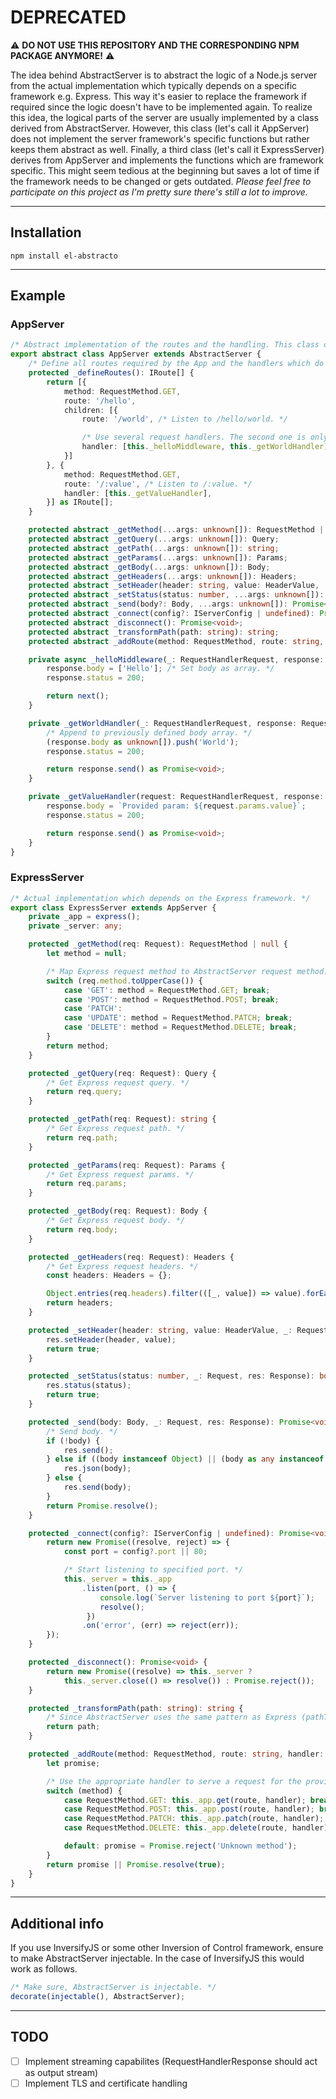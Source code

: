 # DEPRECATED
⚠️ **DO NOT USE THIS REPOSITORY AND THE CORRESPONDING NPM PACKAGE ANYMORE!** ⚠️

The idea behind AbstractServer is to abstract the logic of a Node.js server from the actual implementation which typically depends on a specific framework e.g. Express. This way it's easier to replace the framework if required since the logic doesn't have to be implemented again. To realize this idea, the logical parts of the server are usually implemented by a class derived from AbstractServer. However, this class (let's call it AppServer) does not implement the server framework's specific functions but rather keeps them abstract as well. Finally, a third class (let's call it ExpressServer) derives from AppServer and implements the functions which are framework specific. This might seem tedious at the beginning but saves a lot of time if the framework needs to be changed or gets outdated. *Please feel free to participate on this project as I'm pretty sure there's still a lot to improve.*

---

## Installation
```
npm install el-abstracto
```
---

## Example
### AppServer
```typescript
/* Abstract implementation of the routes and the handling. This class does not depend on a specific framework. */
export abstract class AppServer extends AbstractServer {
    /* Define all routes required by the App and the handlers which do the logical processing. */
    protected _defineRoutes(): IRoute[] {
        return [{
            method: RequestMethod.GET,
            route: '/hello',
            children: [{
                route: '/world', /* Listen to /hello/world. */

                /* Use several request handlers. The second one is only executed if the first one succeeds. */
                handler: [this._helloMiddleware, this._getWorldHandler],
            }]
        }, {
            method: RequestMethod.GET,
            route: '/:value', /* Listen to /:value. */
            handler: [this._getValueHandler],
        }] as IRoute[];
    }

    protected abstract _getMethod(...args: unknown[]): RequestMethod | null;
    protected abstract _getQuery(...args: unknown[]): Query;
    protected abstract _getPath(...args: unknown[]): string;
    protected abstract _getParams(...args: unknown[]): Params;
    protected abstract _getBody(...args: unknown[]): Body;
    protected abstract _getHeaders(...args: unknown[]): Headers;
    protected abstract _setHeader(header: string, value: HeaderValue, ...args: unknown[]): boolean;
    protected abstract _setStatus(status: number, ...args: unknown[]): boolean;
    protected abstract _send(body?: Body, ...args: unknown[]): Promise<void>;
    protected abstract _connect(config?: IServerConfig | undefined): Promise<void>;
    protected abstract _disconnect(): Promise<void>;
    protected abstract _transformPath(path: string): string;
    protected abstract _addRoute(method: RequestMethod, route: string, handler: RequestHandlerInternal): Promise<boolean>;

    private async _helloMiddleware(_: RequestHandlerRequest, response: RequestHandlerResponse, next: RequestNextHandler): Promise<void> {
        response.body = ['Hello']; /* Set body as array. */
        response.status = 200;

        return next();
    }

    private _getWorldHandler(_: RequestHandlerRequest, response: RequestHandlerResponse): Promise<void> {
        /* Append to previously defined body array. */
        (response.body as unknown[]).push('World');
        response.status = 200;

        return response.send() as Promise<void>;
    }

    private _getValueHandler(request: RequestHandlerRequest, response: RequestHandlerResponse): Promise<void> {
        response.body = `Provided param: ${request.params.value}`;
        response.status = 200;

        return response.send() as Promise<void>;
    }
}
```

### ExpressServer
```typescript
/* Actual implementation which depends on the Express framework. */
export class ExpressServer extends AppServer {
    private _app = express();
    private _server: any;

    protected _getMethod(req: Request): RequestMethod | null {
        let method = null;

        /* Map Express request method to AbstractServer request method. */
        switch (req.method.toUpperCase()) {
            case 'GET': method = RequestMethod.GET; break;
            case 'POST': method = RequestMethod.POST; break;
            case 'PATCH':
            case 'UPDATE': method = RequestMethod.PATCH; break;
            case 'DELETE': method = RequestMethod.DELETE; break;
        }
        return method;
    }

    protected _getQuery(req: Request): Query {
        /* Get Express request query. */
        return req.query;
    }

    protected _getPath(req: Request): string {
        /* Get Express request path. */
        return req.path;
    }

    protected _getParams(req: Request): Params {
        /* Get Express request params. */
        return req.params;
    }

    protected _getBody(req: Request): Body {
        /* Get Express request body. */
        return req.body;
    }

    protected _getHeaders(req: Request): Headers {
        /* Get Express request headers. */
        const headers: Headers = {};

        Object.entries(req.headers).filter(([_, value]) => value).forEach(([key, value]) => headers[key] = value || '');
        return headers;
    }

    protected _setHeader(header: string, value: HeaderValue, _: Request, res: Response): boolean {
        res.setHeader(header, value);
        return true;
    }

    protected _setStatus(status: number, _: Request, res: Response): boolean {
        res.status(status);
        return true;
    }

    protected _send(body: Body, _: Request, res: Response): Promise<void> {
        /* Send body. */
        if (!body) {
            res.send();
        } else if ((body instanceof Object) || (body as any instanceof Array)) {
            res.json(body);
        } else {
            res.send(body);
        }
        return Promise.resolve();
    }

    protected _connect(config?: IServerConfig | undefined): Promise<void> {
        return new Promise((resolve, reject) => {
            const port = config?.port || 80;

            /* Start listening to specified port. */
            this._server = this._app
                .listen(port, () => {
                    console.log(`Server listening to port ${port}`);
                    resolve();
                 })
                .on('error', (err) => reject(err));
        });
    }

    protected _disconnect(): Promise<void> {
        return new Promise((resolve) => this._server ?
            this._server.close(() => resolve()) : Promise.reject());
    }

    protected _transformPath(path: string): string {
        /* Since AbstractServer uses the same pattern as Express (pathToRegExp), no transformation is necessary. */
        return path;
    }

    protected _addRoute(method: RequestMethod, route: string, handler: RequestHandlerInternal): Promise<boolean> {
        let promise;

        /* Use the appropriate handler to serve a request for the provided route. */
        switch (method) {
            case RequestMethod.GET: this._app.get(route, handler); break;
            case RequestMethod.POST: this._app.post(route, handler); break;
            case RequestMethod.PATCH: this._app.patch(route, handler); break;
            case RequestMethod.DELETE: this._app.delete(route, handler); break;

            default: promise = Promise.reject('Unknown method');
        }
        return promise || Promise.resolve(true);
    }
}
```

---

## Additional info
If you use InversifyJS or some other Inversion of Control framework, ensure to make AbstractServer injectable. In the case of InversifyJS this would work as follows.
```typescript
/* Make sure, AbstractServer is injectable. */
decorate(injectable(), AbstractServer);
```

---

## TODO
- [ ] Implement streaming capabilites (RequestHandlerResponse should act as output stream)
- [ ] Implement TLS and certificate handling
